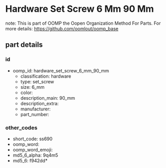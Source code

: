 # Hardware Set Screw 6 Mm 90 Mm  

note: This is part of OOMP the Oopen Organization Method For Parts. For more details: https://github.com/oomlout/oomp_base

##  part details





### id
* oomp_id: hardware_set_screw_6_mm_90_mm
  * classification: hardware
  * type: set_screw
  * size: 6_mm
  * color: 
  * description_main: 90_mm
  * description_extra: 
  * manufacturer: 
  * part_number: 

### other_codes
* short_code: ss690
* oomp_word: 
* oomp_word_emoji: 
* md5_6_alpha: 9q4m5
* md5_6: f942dd* 